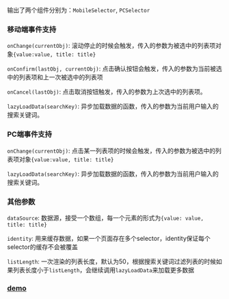 输出了两个组件分别为：`MobileSelector`, `PCSelector`

### 移动端事件支持

`onChange(currentObj)`: 滚动停止的时候会触发，传入的参数为被选中的列表项对象`{value:value, title: title}`

`onConfirm(lastObj, currentObj)`: 点击确认按钮会触发，传入的参数为当前被选中的列表项和上一次被选中的列表项

`onCancel(lastObj)`: 点击取消按钮触发，传入的参数为上次选中的列表项。

`lazyLoadData(searchKey)`: 异步加载数据的函数，传入的参数为当前用户输入的搜索关键词。


### PC端事件支持

`onChange(currentObj)`: 点击某一列表项的时候会触发，传入的参数为被选中的列表项对象`{value:value, title: title}`

`lazyLoadData(searchKey)`: 异步加载数据的函数，传入的参数为当前用户输入的搜索关键词。


### 其他参数

`dataSource`: 数据源，接受一个数组，每一个元素的形式为`{value: value, title: title}`

`identity`: 用来缓存数据，如果一个页面存在多个selector，identity保证每个selector的缓存不会被覆盖

`listLength`: 一次渲染的列表长度，默认为50，根据搜索关键词过滤列表的时候如果列表长度小于`listLength`，会继续调用`lazyLoadData`来加载更多数据



### [demo](https://jsfiddle.net/n5u2wwjg/66095/)

